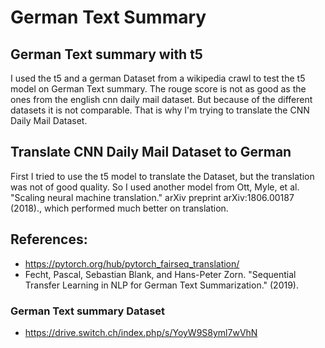 # German Text Summary 

## German Text summary with t5
I used the t5 and a german Dataset from a wikipedia crawl to test the t5 model on German Text summary. The rouge score is not as good as the ones from the english cnn daily mail dataset. But because of the different datasets it is not comparable. That is why I'm trying to translate the CNN Daily Mail Dataset.    

## Translate CNN Daily Mail Dataset to German
First I tried to use the t5 model to translate the Dataset, but the translation was not of good quality. So I used another model from Ott, Myle, et al. "Scaling neural machine translation." arXiv preprint arXiv:1806.00187 (2018)., which performed much better on translation.



## References:
- https://pytorch.org/hub/pytorch_fairseq_translation/
- Fecht, Pascal, Sebastian Blank, and Hans-Peter Zorn. "Sequential Transfer Learning in NLP for German Text Summarization." (2019).
### German Text summary Dataset
- https://drive.switch.ch/index.php/s/YoyW9S8yml7wVhN